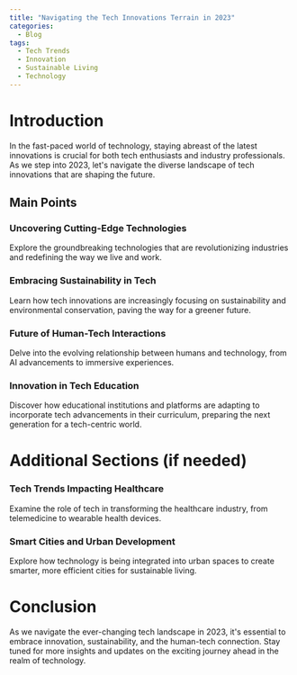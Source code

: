 ```yaml
---
title: "Navigating the Tech Innovations Terrain in 2023"
categories:
  - Blog
tags:
  - Tech Trends
  - Innovation
  - Sustainable Living
  - Technology
---
```


# Introduction
In the fast-paced world of technology, staying abreast of the latest innovations is crucial for both tech enthusiasts and industry professionals. As we step into 2023, let's navigate the diverse landscape of tech innovations that are shaping the future.

## Main Points
### Uncovering Cutting-Edge Technologies
Explore the groundbreaking technologies that are revolutionizing industries and redefining the way we live and work.

### Embracing Sustainability in Tech
Learn how tech innovations are increasingly focusing on sustainability and environmental conservation, paving the way for a greener future.

### Future of Human-Tech Interactions
Delve into the evolving relationship between humans and technology, from AI advancements to immersive experiences.

### Innovation in Tech Education
Discover how educational institutions and platforms are adapting to incorporate tech advancements in their curriculum, preparing the next generation for a tech-centric world.

# Additional Sections (if needed)
### Tech Trends Impacting Healthcare
Examine the role of tech in transforming the healthcare industry, from telemedicine to wearable health devices.

### Smart Cities and Urban Development
Explore how technology is being integrated into urban spaces to create smarter, more efficient cities for sustainable living.

# Conclusion
As we navigate the ever-changing tech landscape in 2023, it's essential to embrace innovation, sustainability, and the human-tech connection. Stay tuned for more insights and updates on the exciting journey ahead in the realm of technology.